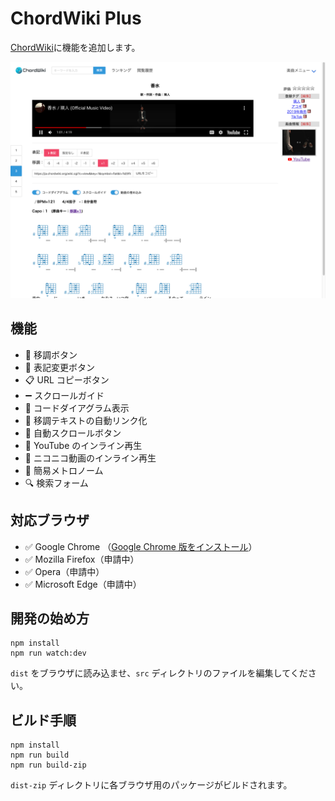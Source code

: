 # ChordWiki Plus

[ChordWiki](https://ja.chordwiki.org/)に機能を追加します。

![ChordWiki-Plus](/docs/screenshot_2400x1800@2x.jpg)

## 機能

- 🎼 移調ボタン
- 📝 表記変更ボタン
- 📋 URL コピーボタン
- ➖ スクロールガイド
- 🎸 コードダイアグラム表示
- 🔗 移調テキストの自動リンク化
- 📜 自動スクロールボタン
- 🎦 YouTube のインライン再生
- 🎦 ニコニコ動画のインライン再生
- 🥁 簡易メトロノーム
- 🔍 検索フォーム

## 対応ブラウザ

- ✅ Google Chrome （[Google Chrome 版をインストール](https://chrome.google.com/webstore/detail/chordwiki-plus-chordwiki%E3%81%8C/okpomplfbfbmabonmfloendefonobaco?hl=ja)）
- ✅ Mozilla Firefox（申請中）
- ✅ Opera（申請中）
- ✅ Microsoft Edge（申請中）

## 開発の始め方

```
npm install
npm run watch:dev
```

`dist` をブラウザに読み込ませ、`src` ディレクトリのファイルを編集してください。

## ビルド手順

```
npm install
npm run build
npm run build-zip
```

`dist-zip` ディレクトリに各ブラウザ用のパッケージがビルドされます。
